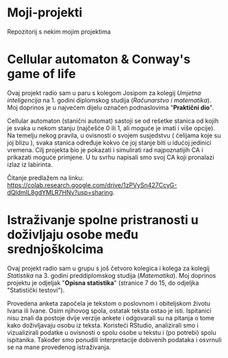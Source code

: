 # Moji-projekti
Repozitorij s nekim mojim projektima 

# Cellular automaton & Conway's game of life
Ovaj projekt radio sam u paru s kolegom Josipom za kolegij _Umjetna inteligencija_ na 1. godini diplomskog studija (_Računarstvo i matematika_).
Moj doprinos je u najvećem dijelu označen podnaslovima "**Praktični dio**".

Cellular automaton (stanični automat) sastoji se od rešetke stanica od kojih je svaka u nekom stanju (najčešće 0 ili 1, ali moguće je imati i više opcije).
Na temelju nekog pravila, u ovisnosti o svojem susjedstvu ( ćelijama koje su joj blizu ), svaka stanica određuje kokvo će joj stanje biti u idućoj jedinici vremena.
Cilj projekta bio je pokazati i simulirati rad najpoznatijih CA i prikazati moguće primjene. U tu svrhu napisali smo svoj CA koji pronalazi izlaz iz labirinta.

Čitanje predlažem na linku: https://colab.research.google.com/drive/1zPVySn427CcyG-dQldmIL8gdYMLR7HNv?usp=sharing.

# Istraživanje spolne pristranosti u doživljaju osobe među srednjoškolcima
Ovaj projekt radio sam u grupu s još četvoro kolegica i kolega za kolegij _Statistika_ na 3. godini preddiplomskog studija (_Matematika_).
Moj doprinos projektu je odjeljak "**Opisna statistika**" (stranice 7 do 15, do odjeljka "Statistički testovi").

Provedena anketa započela je tekstom o poslovnom i obiteljskom životu Ivana ili Ivane. Osim njihovog spola, ostatak teksta ostao je isti.
Ispitanici nisu znali da postoje dvije verzije ankete i odgovarali su na pitanja o tome kako doživljavaju osobu iz teksta.
Koristeći RStudio, analizirali smo i vizualizirali podatke u ovisnosti o spolu osobe u tekstu i (po potrebi) spolu ispitanika.
Također smo ponudili interpretacije dobivenih podataka i osvrnuli se na mane provedenog istraživanja. 
